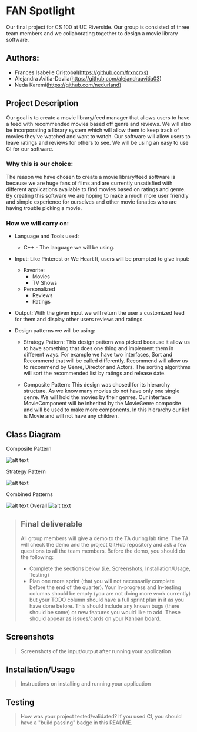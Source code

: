 # FAN Spotlight 
 Our final project for CS 100 at UC Riverside. Our group is consisted of three team members and we collaborating together to design a movie library software. 
## Authors: 
 * Frances Isabelle Cristobal(https://github.com/frxncrxs)
 * Alejandra Avitia-Davila(https://github.com/alejandraavitia03)
 * Neda Karemi(https://github.com/nedurland)


## Project Description
  Our goal is to create a movie library/feed manager that allows users to have a feed with recommended movies based off genre and reviews. We will also be incorporating a library system which will allow them to keep track of movies they've watched and want to watch. Our software will allow users to leave ratings and reviews for others to see. We will be using an easy to use GI for our software.
### Why this is our choice:
 The reason we have chosen to create a movie library/feed software is because we are huge fans of films and are currently unsatisfied with different applications available to find movies based on ratings and genre. By creating this software we are hoping to make a much more user friendly and simple experience for ourselves and other movie fanatics who are having trouble picking a movie.
### How we will carry on:
* Language and Tools used:
	* C++ - The language we will be using.

* Input: 
	Like Pinterest or We Heart It, users will be prompted to give input:
	* Favorite:
		* Movies
		* TV Shows 
	* Personalized
		* Reviews 
		* Ratings
* Output: 
	With the given input we will return the user a customized feed for them and display other users reviews and ratings. 
* Design patterns we will be using:
	* Strategy Pattern: This design pattern was picked because it allow us to have something that does one thing and implement them in different ways. For example we have two interfaces, Sort and Recommend that will be called differently. Recommend will allow us to recommend by Genre, Director and Actors. The sorting algorithms will sort the recommended list by ratings and release date.

	* Composite Pattern: This design was chosed for its hierarchy structure. As we know many movies do not have only one single genre. We will hold the movies by their genres. Our interface MovieComponent will be inherited by the MovieGenre composite and will be used to make more components. In this hierarchy our lief is Movie and will not have any children.
		


## Class Diagram
Composite Pattern

![alt text](https://github.com/cs100/final-project-nkare001-aavit004-fcris002/blob/e152d15ffcb8df1e0f2364876f3e9bd9f7677bd9/UML's/FAN%20Spotlight-Composite%20Pattern%20.png)

Strategy Pattern

![alt text](https://github.com/cs100/final-project-nkare001-aavit004-fcris002/blob/e152d15ffcb8df1e0f2364876f3e9bd9f7677bd9/UML's/FAN%20Spotlight-Strategy%20Pattern.png)

Combined Patterns

![alt text](https://github.com/cs100/final-project-nkare001-aavit004-fcris002/blob/e152d15ffcb8df1e0f2364876f3e9bd9f7677bd9/UML's/FAN%20Spotlight-Combined%20Patterns.png)
Overall
![alt text](https://github.com/cs100/final-project-nkare001-aavit004-fcris002/blob/3df8d614f20d55343067f6b030f0f667bf8e86e6/UML's/FAN%20Spotlight-Overall.png)

 

 > ## Final deliverable
 > All group members will give a demo to the TA during lab time. The TA will check the demo and the project GitHub repository and ask a few questions to all the team members. 
 > Before the demo, you should do the following:
 > * Complete the sections below (i.e. Screenshots, Installation/Usage, Testing)
 > * Plan one more sprint (that you will not necessarily complete before the end of the quarter). Your In-progress and In-testing columns should be empty (you are not doing more work currently) but your TODO column should have a full sprint plan in it as you have done before. This should include any known bugs (there should be some) or new features you would like to add. These should appear as issues/cards on your Kanban board. 
 
 ## Screenshots
 > Screenshots of the input/output after running your application
 ## Installation/Usage
 > Instructions on installing and running your application
 ## Testing
 > How was your project tested/validated? If you used CI, you should have a "build passing" badge in this README.
 
